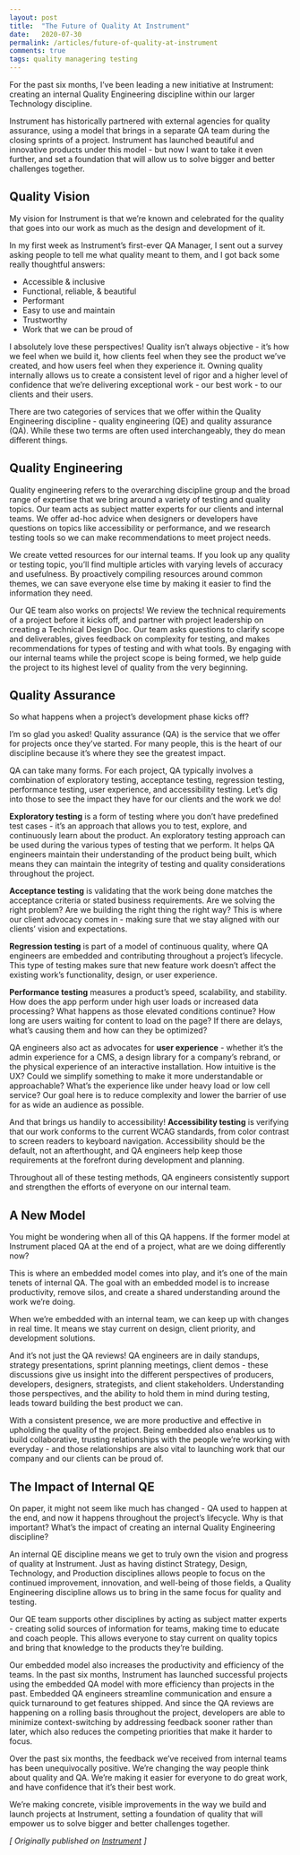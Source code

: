 ```yaml
---
layout: post
title:  "The Future of Quality At Instrument"
date:   2020-07-30
permalink: /articles/future-of-quality-at-instrument
comments: true
tags: quality managering testing
---
```


For the past six months, I’ve been leading a new initiative at Instrument: creating an internal Quality Engineering discipline within our larger Technology discipline.

Instrument has historically partnered with external agencies for quality assurance, using a model that brings in a separate QA team during the closing sprints of a project. Instrument has launched beautiful and innovative products under this model - but now I want to take it even further, and set a foundation that will allow us to solve bigger and better challenges together.

## Quality Vision

My vision for Instrument is that we’re known and celebrated for the quality that goes into our work as much as the design and development of it.

In my first week as Instrument’s first-ever QA Manager, I sent out a survey asking people to tell me what quality meant to them, and I got back some really thoughtful answers:

- Accessible & inclusive
- Functional, reliable, & beautiful
- Performant
- Easy to use and maintain
- Trustworthy
- Work that we can be proud of

I absolutely love these perspectives! Quality isn’t always objective - it’s how we feel when we build it, how clients feel when they see the product we’ve created, and how users feel when they experience it. Owning quality internally allows us to create a consistent level of rigor and a higher level of confidence that we’re delivering exceptional work - our best work - to our clients and their users.

There are two categories of services that we offer within the Quality Engineering discipline - quality engineering (QE) and quality assurance (QA). While these two terms are often used interchangeably, they do mean different things.

## Quality Engineering

Quality engineering refers to the overarching discipline group and the broad range of expertise that we bring around a variety of testing and quality topics. Our team acts as subject matter experts for our clients and internal teams. We offer ad-hoc advice when designers or developers have questions on topics like accessibility or performance, and we research testing tools so we can make recommendations to meet project needs.

We create vetted resources for our  internal teams. If you look up any quality or testing topic, you’ll find multiple articles with varying levels of accuracy and usefulness. By proactively compiling resources around common themes, we can save everyone else time by making it easier to find the information they need.

Our QE team also works on projects! We review the technical requirements of a project before it kicks off, and partner with project leadership on creating a Technical Design Doc. Our team asks questions to clarify scope and deliverables, gives feedback on complexity for testing, and makes recommendations for types of testing and with what tools. By engaging with our internal teams while the project scope is being formed, we help guide the project to its highest level of quality from the very beginning.

## Quality Assurance

So what happens when a project’s development phase kicks off?

I’m so glad you asked! Quality assurance (QA) is the service that we offer for projects once they’ve started. For many people, this is the heart of our discipline because it’s where they see the greatest impact. 

QA can take many forms. For each project, QA typically involves a combination of exploratory testing, acceptance testing, regression testing, performance testing, user experience, and accessibility testing. Let’s dig into those to see the impact they have for our clients and the work we do!

**Exploratory testing** is a form of testing where you don’t have predefined test cases - it’s an approach that allows you to test, explore, and continuously learn about the product. An exploratory testing approach can be used during the various types of testing that we perform. It helps QA engineers maintain their understanding of the product being built, which means they can maintain the integrity of testing and quality considerations throughout the project.

**Acceptance testing** is validating that the work being done matches the acceptance criteria or stated business requirements. Are we solving the right problem? Are we building the right thing the right way? This is where our client advocacy comes in - making sure that we stay aligned with our clients’ vision and expectations.

**Regression testing** is part of a model of continuous quality, where QA engineers are embedded and contributing throughout a project’s lifecycle. This type of testing makes sure that new feature work doesn’t affect the existing work’s functionality, design, or user experience. 

**Performance testing** measures a product’s speed, scalability, and stability. How does the app perform under high user loads or increased data processing? What happens as those elevated conditions continue? How long are users waiting for content to load on the page? If there are delays, what’s causing them and how can they be optimized? 

QA engineers also act as advocates for **user experience** - whether it’s the admin experience for a CMS, a design library for a company’s rebrand, or the physical experience of an interactive installation. How intuitive is the UX? Could we simplify something to make it more understandable or approachable? What’s the experience like under heavy load or low cell service? Our goal here is to reduce complexity and lower the barrier of use for as wide an audience as possible.

And that brings us handily to accessibility! **Accessibility testing** is verifying that our work conforms to the current WCAG standards, from color contrast to screen readers to keyboard navigation. Accessibility should be the default, not an afterthought, and QA engineers help keep those requirements at the forefront during development and planning.

Throughout all of these testing methods, QA engineers consistently support and strengthen the efforts of everyone on our internal team. 

## A New Model

You might be wondering when all of this QA happens. If the former model at Instrument placed QA at the end of a project, what are we doing differently now?

This is where an embedded model comes into play, and it’s one of the main tenets of internal QA. The goal with an embedded model is to increase productivity, remove silos, and create a shared understanding around the work we’re doing.

When we’re embedded with an internal team, we can keep up with changes in real time. It means we stay current on design, client priority, and development solutions. 

And it’s not just the QA reviews! QA engineers are in daily standups, strategy presentations, sprint planning meetings, client demos - these discussions give us insight into the different perspectives of producers, developers, designers, strategists, and client stakeholders. Understanding those perspectives, and the ability to hold them in mind during testing, leads toward building the best product we can.

With a consistent presence, we are more productive and effective in upholding the quality of the project. Being embedded also enables us to build collaborative, trusting relationships with the people we’re working with everyday - and those relationships are also vital to launching work that our company and our clients can be proud of.

## The Impact of Internal QE

On paper, it might not seem like much has changed - QA used to happen at the end, and now it happens throughout the project’s lifecycle. Why is that important? What’s the impact of creating an internal Quality Engineering discipline?

An internal QE discipline means we get to truly own the vision and progress of quality at Instrument. Just as having distinct Strategy, Design, Technology, and Production disciplines allows people to focus on the continued improvement, innovation, and well-being of those fields, a Quality Engineering discipline allows us to bring in the same focus for quality and testing.

Our QE team supports other disciplines by acting as subject matter experts - creating solid sources of information for teams, making time to educate and coach people. This allows everyone to stay current on quality topics and bring that knowledge to the products they’re building. 

Our embedded model also increases the productivity and efficiency of the teams. In the past six months, Instrument has launched successful projects using the embedded QA model with more efficiency than projects in the past. Embedded QA engineers streamline communication and ensure a quick turnaround to get features shipped. And since the QA reviews are happening on a rolling basis throughout the project, developers are able to minimize context-switching by addressing feedback sooner rather than later, which also reduces the competing priorities that make it harder to focus.

Over the past six months, the feedback we’ve received from internal teams has been unequivocally positive. We’re changing the way people think about quality and QA. We’re making it easier for everyone to do great work, and have confidence that it’s their best work. 

We’re making concrete, visible improvements in the way we build and launch projects at Instrument, setting a foundation of quality that will empower us to solve bigger and better challenges together.

*[ Originally published on [Instrument](https://www.instrument.com/articles/the-future-of-quality-at-instrument) ]*